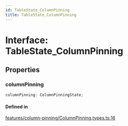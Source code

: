 ```yaml
---
id: TableState_ColumnPinning
title: TableState_ColumnPinning
---
```


# Interface: TableState\_ColumnPinning

## Properties

### columnPinning

```ts
columnPinning: ColumnPinningState;
```

#### Defined in

[features/column-pinning/ColumnPinning.types.ts:16](https://github.com/TanStack/table/blob/b1e6b79157b0debc7222660572b06c8b857f4605/packages/table-core/src/features/column-pinning/ColumnPinning.types.ts#L16)
